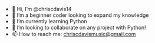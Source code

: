 - 👋 Hi, I’m @chriscdavis14
- 👀 I’m a beginner coder looking to expand my knowledge
- 🌱 I’m currently learning Python
- 💞️ I’m looking to collaborate on any project with Python!
- 📫 How to reach me: chriscdavismusic@gmail.com

<!---
chriscdavis14/chriscdavis14 is a ✨ special ✨ repository because its `README.md` (this file) appears on your GitHub profile.
You can click the Preview link to take a look at your changes.
--->
